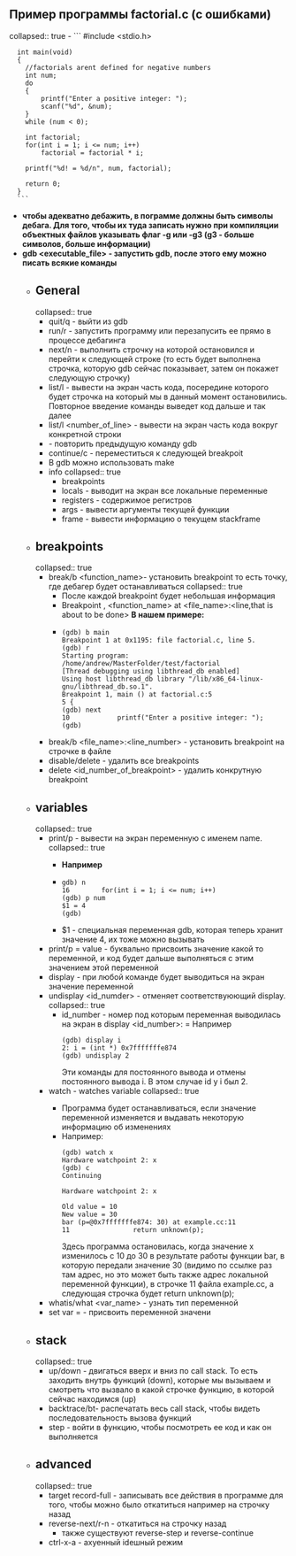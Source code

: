 ## Пример программы factorial.c (с ошибками)
collapsed:: true
	- ```
	  #include <stdio.h>
	  
	  
	  int main(void)
	  {
	  	//factorials arent defined for negative numbers 
	  	int num;
	  	do
	  	{
	  		printf("Enter a positive integer: ");
	  		scanf("%d", &num);
	  	}
	  	while (num < 0);
	  
	  	int factorial;
	  	for(int i = 1; i <= num; i++)
	  		factorial = factorial * i;
	  
	  	printf("%d! = %d/n", num, factorial);
	  
	  	return 0;
	  }
	  ```
- **чтобы адекватно дебажить, в пограмме должны быть символы дебага. Для того, чтобы их туда записать нужно при компиляции объектных файлов указывать флаг -g или -g3 (g3 - больше символов, больше информации)**
- **gdb <executable_file> - запустить gdb, после этого ему можно писать всякие команды**
	- ## General
	  collapsed:: true
		- quit/q - выйти из  gdb
		- run/r - запустить программу или перезапусить ее прямо в процессе дебагинга
		- next/n - выполнить строчку на которой остановился и перейти к следующей строке (то есть будет выполнена строчка, которую gdb сейчас показывает, затем он покажет следующую строчку)
		- list/l - вывести на экран часть кода, посередине которого будет строчка на который мы в данный момент остановились. Повторное введение команды выведет код дальше и так далее
		- list/l <number_of_line> - вывести на экран часть кода вокруг конкретной строки
		- <enter> - повторить предыдущую команду gdb
		- continue/c - переместиться к следующей breakpoit
		- В gdb можно использовать make
		- info
		  collapsed:: true
			- breakpoints
			- locals - выводит на экран все локальные переменные
			- registers - содержимое регистров
			- args - вывести аргументы текущей функции
			- frame - вывести информацию о текущем stackframe
	- ## breakpoints
	  collapsed:: true
		- break/b <function_name>- установить breakpoint то есть точку, где дебагер будет останавливаться
		  collapsed:: true
			- После каждой breakpoint будет небольшая информация
			- Breakpoint <number>, <function_name> at <file_name>:<line,that is about to be done>
			  <number of line>                     <line about to execute but has not yet>
			  **В нашем примере:**
			- ```
			  (gdb) b main
			  Breakpoint 1 at 0x1195: file factorial.c, line 5.
			  (gdb) r
			  Starting program: /home/andrew/MasterFolder/test/factorial 
			  [Thread debugging using libthread_db enabled]
			  Using host libthread_db library "/lib/x86_64-linux-gnu/libthread_db.so.1".
			  Breakpoint 1, main () at factorial.c:5
			  5	{
			  (gdb) next
			  10			printf("Enter a positive integer: ");
			  (gdb)
			  ```
		- break/b <file_name>:<line_number> - установить breakpoint на строчке в файле
		- disable/delete - удалить все breakpoints
		- delete <id_number_of_breakpoint> - удалить конкрутную breakpoint
	- ## variables
	  collapsed:: true
		- print/p <name> - вывести на экран переменную с именем name.
		  collapsed:: true
			- **Например**
			- ```
			  gdb) n
			  16		for(int i = 1; i <= num; i++)
			  (gdb) p num
			  $1 = 4
			  (gdb) 
			  
			  ```
			- $1 - специальная переменная gdb, которая теперь хранит значение 4, их тоже можно вызывать
		- print/p <name> = value - буквально присвоить значение какой то переменной, и код будет дальше выполняться с этим значением этой переменной
		- display <name> - при любой команде будет выводиться на экран значение переменной <name>
		- undisplay <id_numder> - отменяет соответствуюющий display.
		  collapsed:: true
			- id_number - номер под которым переменная выводилась на экран в display
			  <id_number>: <name> = <value>
			  Например
			  ```
			  (gdb) display i
			  2: i = (int *) 0x7fffffffe874
			  (gdb) undisplay 2
			  ```
			  Эти команды для постоянного вывода и отмены постоянного вывода i. В этом случае id у i был 2.
		- watch <name> - watches variable <name>
		  collapsed:: true
			- Программа будет останавливаться, если значение переменной изменяется и выдавать некоторую информацию об изменениях
			- Например:
			  ```
			  (gdb) watch x
			  Hardware watchpoint 2: x
			  (gdb) c
			  Continuing
			  
			  Hardware watchpoint 2: x
			  
			  Old value = 10
			  New value = 30
			  bar (p=@0x7fffffffe874: 30) at example.cc:11
			  11                return unknown(p);
			  ```
			  Здесь программа остановилась, когда значение х изменилось с 10 до 30 в результате работы функции bar, в которую передали значение 30 (видимо по ссылке раз там адрес, но это может быть также адрес локальной переменной функции), в строчке 11 файла example.cc, а следующая строчка будет return unknown(p);
		- whatis/what <var_name> - узнать тип переменной
		- set var <name> = <value> - присвоить переменной значени
	- ## stack
	  collapsed:: true
		- up/down - двигаться вверх и вниз по call stack. То есть заходить внутрь функций (down), которые мы вызываем и смотреть что вызвало в какой строчке функцию, в которой сейчас находимся (up)
		- backtrace/bt- распечатать весь call stack, чтобы видеть последовательность вызова функций
		- step - войти в функцию, чтобы посмотреть ее код и как он выполняется
	- ## advanced
	  collapsed:: true
		- target record-full - записывать все действия в программе для того, чтобы можно было откатиться например на строчку назад
		- reverse-next/r-n - откатиться на строчку назад
			- также существуют reverse-step и reverse-continue
		- ctrl-x-a    - ахуенный ideшный режим